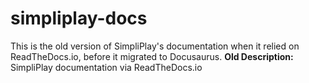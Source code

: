 # simpliplay-docs
This is the old version of SimpliPlay's documentation when it relied on ReadTheDocs.io, before it migrated to Docusaurus.
**Old Description:** SimpliPlay documentation via ReadTheDocs.io
